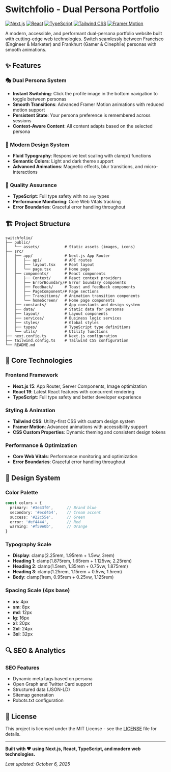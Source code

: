 # Switchfolio - Dual Persona Portfolio

[![Next.js](https://img.shields.io/badge/Next.js-15.5.4-black)](https://nextjs.org/)
[![React](https://img.shields.io/badge/React-18.3.1-blue)](https://reactjs.org/)
[![TypeScript](https://img.shields.io/badge/TypeScript-5.0.0-blue)](https://www.typescriptlang.org/)
[![Tailwind CSS](https://img.shields.io/badge/Tailwind_CSS-3.4.1-38B2AC)](https://tailwindcss.com/)
[![Framer Motion](https://img.shields.io/badge/Framer_Motion-11.15.0-purple)](https://www.framer.com/motion/)

A modern, accessible, and performant dual-persona portfolio website built with cutting-edge web technologies. Switch seamlessly between Francisco (Engineer & Marketer) and Frankhurt (Gamer & Cinephile) personas with smooth animations.

## ✨ Features

### 🎭 Dual Persona System
- **Instant Switching**: Click the profile image in the bottom navigation to toggle between personas
- **Smooth Transitions**: Advanced Framer Motion animations with reduced motion support
- **Persistent State**: Your persona preference is remembered across sessions
- **Context-Aware Content**: All content adapts based on the selected persona

### 🎨 Modern Design System
- **Fluid Typography**: Responsive text scaling with clamp() functions
- **Semantic Colors**: Light and dark theme support
- **Advanced Animations**: Magnetic effects, blur transitions, and micro-interactions

### 🧪 Quality Assurance
- **TypeScript**: Full type safety with no `any` types
- **Performance Monitoring**: Core Web Vitals tracking
- **Error Boundaries**: Graceful error handling throughout


## 🏗️ Project Structure

```
switchfolio/
├── public/
│   └── assets/           # Static assets (images, icons)
├── src/
│   ├── app/              # Next.js App Router
│   │   ├── api/          # API routes
│   │   ├── layout.tsx    # Root layout
│   │   └── page.tsx      # Home page
│   ├── components/       # React components
│   │   ├── Context/      # React context providers
│   │   ├── ErrorBoundary/# Error boundary components
│   │   ├── Feedback/     # Toast and feedback components
│   │   ├── PageComponent/# Page sections
│   │   ├── Transitions/  # Animation transition components
│   │   └── homeScreen/   # Home page components
│   ├── constants/        # App constants and design system
│   ├── data/             # Static data for personas
│   ├── layout/           # Layout components
│   ├── services/         # Business logic services
│   ├── styles/           # Global styles
│   ├── types/            # TypeScript type definitions
│   └── utils/            # Utility functions
├── next.config.ts        # Next.js configuration
├── tailwind.config.ts    # Tailwind CSS configuration
└── README.md
```

## 🎯 Core Technologies

### Frontend Framework
- **Next.js 15**: App Router, Server Components, Image optimization
- **React 19**: Latest React features with concurrent rendering
- **TypeScript**: Full type safety and better developer experience

### Styling & Animation
- **Tailwind CSS**: Utility-first CSS with custom design system
- **Framer Motion**: Advanced animations with accessibility support
- **CSS Custom Properties**: Dynamic theming and consistent design tokens

### Performance & Optimization
- **Core Web Vitals**: Performance monitoring and optimization
- **Error Boundaries**: Graceful error handling throughout

## 🎨 Design System

### Color Palette
```typescript
const colors = {
  primary: '#3e43f0',      // Brand blue
  secondary: '#ecd4b4',    // Cream accent
  success: '#22c55e',      // Green
  error: '#ef4444',        // Red
  warning: '#f59e0b',      // Orange
}
```

### Typography Scale
- **Display**: clamp(2.25rem, 1.95rem + 1.5vw, 3rem)
- **Heading 1**: clamp(1.875rem, 1.65rem + 1.125vw, 2.25rem)
- **Heading 2**: clamp(1.5rem, 1.35rem + 0.75vw, 1.875rem)
- **Heading 3**: clamp(1.25rem, 1.15rem + 0.5vw, 1.5rem)
- **Body**: clamp(1rem, 0.95rem + 0.25vw, 1.125rem)

### Spacing Scale (4px base)
- **xs**: 4px
- **sm**: 8px
- **md**: 12px
- **lg**: 16px
- **xl**: 20px
- **2xl**: 24px
- **3xl**: 32px


## 🔍 SEO & Analytics

### SEO Features
- Dynamic meta tags based on persona
- Open Graph and Twitter Card support
- Structured data (JSON-LD)
- Sitemap generation
- Robots.txt configuration

## 📄 License

This project is licensed under the MIT License - see the [LICENSE](LICENSE) file for details.

---

**Built with ❤️ using Next.js, React, TypeScript, and modern web technologies.**

*Last updated: October 6, 2025*
